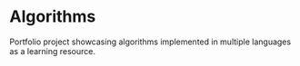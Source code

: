 # Algorithms
Portfolio project showcasing algorithms implemented in multiple languages as a learning resource.
